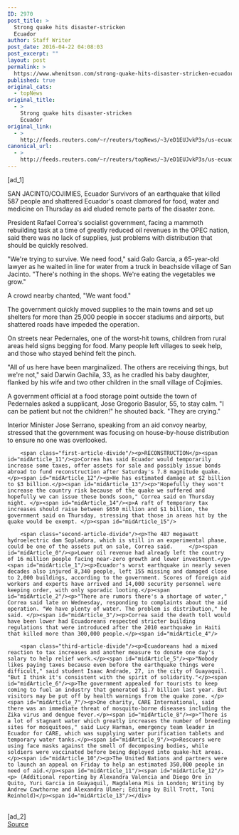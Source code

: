 ```yaml
---
ID: 2970
post_title: >
  Strong quake hits disaster-stricken
  Ecuador
author: Staff Writer
post_date: 2016-04-22 04:08:03
post_excerpt: ""
layout: post
permalink: >
  https://www.whenitson.com/strong-quake-hits-disaster-stricken-ecuador/
published: true
original_cats:
  - topNews
original_title:
  - >
    Strong quake hits disaster-stricken
    Ecuador
original_link:
  - >
    http://feeds.reuters.com/~r/reuters/topNews/~3/eD1EUJvkP3s/us-ecuador-quake-idUSKCN0XI26F
canonical_url:
  - >
    http://feeds.reuters.com/~r/reuters/topNews/~3/eD1EUJvkP3s/us-ecuador-quake-idUSKCN0XI26F
---
```

 [ad_1]
<br><div id="articleText">
<span id="midArticle_start"/>

<span id="midArticle_0"/><span class="focusParagraph" readability="6"><p><span class="articleLocation">SAN JACINTO/COJIMIES, Ecuador</span> Survivors of an earthquake that killed 587 people and shattered Ecuador's coast clamored for food, water and medicine on Thursday as aid eluded remote parts of the disaster zone.</p></span><span id="midArticle_1"/><p>President Rafael Correa's socialist government, facing a mammoth rebuilding task at a time of greatly reduced oil revenues in the OPEC nation, said there was no lack of supplies, just problems with distribution that should be quickly resolved.</p><span id="midArticle_2"/><p>"We're trying to survive. We need food," said Galo Garcia, a 65-year-old lawyer as he waited in line for water from a truck in beachside village of San Jacinto. "There's nothing in the shops. We're eating the vegetables we grow."</p><span id="midArticle_3"/><p>A crowd nearby chanted, "We want food."</p><span id="midArticle_4"/><p>The government quickly moved supplies to the main towns and set up shelters for more than 25,000 people in soccer stadiums and airports, but shattered roads have impeded the operation.</p><span id="midArticle_5"/><p>On streets near Pedernales, one of the worst-hit towns, children from rural areas held signs begging for food. Many people left villages to seek help, and those who stayed behind felt the pinch. </p><span id="midArticle_6"/><p>"All of us here have been marginalized. The others are receiving things, but we're not," said Darwin Gachila, 33, as he cradled his baby daughter, flanked by his wife and two other children in the small village of Cojimies. </p><span id="midArticle_7"/><p>A government official at a food storage point outside the town of Pedernales asked a supplicant, Jose Gregorio Basulor, 55, to stay calm. "I can be patient but not the children!" he shouted back. "They are crying."</p><span id="midArticle_8"/><p>Interior Minister Jose Serrano, speaking from an aid convoy nearby, stressed that the government was focusing on house-by-house distribution to ensure no one was overlooked. </p><span id="midArticle_9"/><span id="midArticle_10"/>
        
        <span class="first-article-divide"/><p>RECONSTRUCTION</p><span id="midArticle_11"/><p>Correa has said Ecuador would temporarily increase some taxes, offer assets for sale and possibly issue bonds abroad to fund reconstruction after Saturday's 7.8 magnitude quake. </p><span id="midArticle_12"/><p>He has estimated damage at $2 billion to $3 billion.</p><span id="midArticle_13"/><p>"Hopefully they won't increase the country risk because of the quake we suffered and hopefully we can issue these bonds soon," Correa said on Thursday night. </p><span id="midArticle_14"/><p>A raft of temporary tax increases should raise between $650 million and $1 billion, the government said on Thursday, stressing that those in areas hit by the quake would be exempt. </p><span id="midArticle_15"/>
        
        <span class="second-article-divide"/><p>The 487 megawatt hydroelectric dam Sopladora, which is still in an experimental phase, could be one of the assets put on sale, Correa said.     </p><span id="midArticle_0"/><p>Lower oil revenue had already left the country of 16 million people facing near-zero growth and lower investment.</p><span id="midArticle_1"/><p>Ecuador's worst earthquake in nearly seven decades also injured 8,340 people, left 155 missing and damaged close to 2,000 buildings, according to the government. Scores of foreign aid workers and experts have arrived and 14,000 security personnel were keeping order, with only sporadic looting.</p><span id="midArticle_2"/><p>"There are rumors there's a shortage of water," Correa said late on Wednesday, responding to complaints about the aid operation. "We have plenty of water. The problem is distribution," he said. </p><span id="midArticle_3"/><p>Correa said the death toll would have been lower had Ecuadoreans respected stricter building regulations that were introduced after the 2010 earthquake in Haiti that killed more than 300,000 people.</p><span id="midArticle_4"/>
        
        <span class="third-article-divide"/><p>Ecuadoreans had a mixed reaction to tax increases and another measure to donate one day's salary to help relief work.</p><span id="midArticle_5"/><p>"Nobody likes paying taxes because even before the earthquake things were difficult," said student Isaac Andrade, 27, in the city of Guayaquil. "But I think it's consistent with the spirit of solidarity."</p><span id="midArticle_6"/><p>The government appealed for tourists to keep coming to fuel an industry that generated $1.7 billion last year. But visitors may be put off by health warnings from the quake zone. </p><span id="midArticle_7"/><p>One charity, CARE International, said there was an immediate threat of mosquito-borne diseases including the Zika virus and dengue fever.</p><span id="midArticle_8"/><p>"There is a lot of stagnant water which greatly increases the number of breeding sites for mosquitoes," said Lucy Harman, emergency team leader in Ecuador for CARE, which was supplying water purification tablets and temporary water tanks.</p><span id="midArticle_9"/><p>Rescuers were using face masks against the smell of decomposing bodies, while soldiers were vaccinated before being deployed into quake-hit areas.</p><span id="midArticle_10"/><p>The United Nations and partners were to launch an appeal on Friday to help an estimated 350,000 people in need of aid.</p><span id="midArticle_11"/><span id="midArticle_12"/><p> (Additional reporting by Alexandra Valencia and Diego Ore in Quito, Yuri Garcia in Guayaquil, Magdalena Mis in London; Writing by Andrew Cawthorne and Alexandra Ulmer; Editing by Bill Trott, Toni Reinhold)</p><span id="midArticle_13"/></div>
<br>[ad_2]
<br><a href="http://feeds.reuters.com/~r/reuters/topNews/~3/eD1EUJvkP3s/us-ecuador-quake-idUSKCN0XI26F">Source </a>
